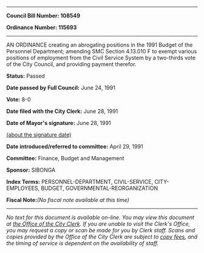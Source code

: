 

********

**Council Bill Number: 108549**
   
**Ordinance Number: 115693**
********

 AN ORDINANCE creating an abrogating positions in the 1991 Budget of the Personnel Department; amending SMC Section 4.13.010 F to exempt various positions of employment from the Civil Service System by a two-thirds vote of the City Council, and providing payment therefor.

**Status:** Passed
   
**Date passed by Full Council:** June 24, 1991
   
**Vote:** 8-0
   
**Date filed with the City Clerk:** June 28, 1991
   
**Date of Mayor's signature:** June 28, 1991
   
[(about the signature date)](/~public/approvaldate.htm)
   
   
   
**Date introduced/referred to committee:** April 29, 1991
   
**Committee:** Finance, Budget and Management
   
**Sponsor:** SIBONGA
   
   
**Index Terms:** PERSONNEL-DEPARTMENT, CIVIL-SERVICE, CITY-EMPLOYEES, BUDGET, GOVERNMENTAL-REORGANIZATION

**Fiscal Note:**_(No fiscal note available at this time)_
********

_No text for this document is available on-line. You may view this document at [the Office of the City Clerk](http://www.seattle.gov/leg/clerk/contactUs.htm). If you are unable to visit the Clerk's Office, you may request a copy or scan be made for you by Clerk staff. Scans and copies provided by the Office of the City Clerk are subject to [copy fees](http://clerk.seattle.gov/~public/clerkfees.htm), and the timing of service is dependent on the availability of staff._

